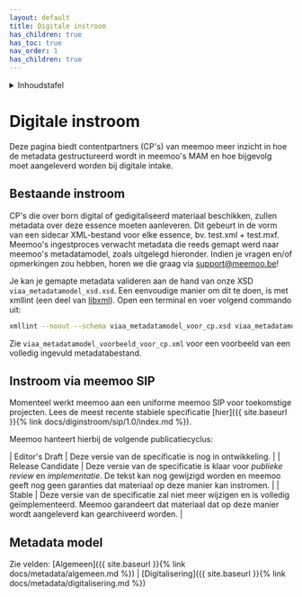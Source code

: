 ```yaml
---
layout: default
title: Digitale instroom
has_children: true
has_toc: true
nav_order: 1
has_children: true
---
```


<details markdown="block">
  <summary>
    Inhoudstafel
  </summary>
  {: .text-delta }
1. TOC
{:toc}
</details>

# Digitale instroom

Deze pagina biedt contentpartners (CP's) van meemoo meer inzicht in hoe de metadata gestructureerd wordt in meemoo's MAM en hoe bijgevolg moet aangeleverd worden bij digitale intake. 

## Bestaande instroom

CP's die over born digital of gedigitaliseerd materiaal beschikken, zullen metadata over deze essence moeten aanleveren. Dit gebeurt in de vorm van een sidecar XML-bestand voor elke essence, bv. test.xml + test.mxf. Meemoo's ingestproces verwacht metadata die reeds gemapt werd naar meemoo's metadatamodel, zoals uitgelegd hieronder. Indien je vragen en/of opmerkingen zou hebben, horen we die graag via support@meemoo.be!

Je kan je gemapte metadata valideren aan de hand van onze XSD `viaa_metadatamodel_xsd.xsd`. Een eenvoudige manier om dit te doen, is met xmllint (een deel van  [libxml](http://xmlsoft.org/)). Open een terminal en voer volgend commando uit:

```bash
xmllint --noout --schema viaa_metadatamodel_voor_cp.xsd viaa_metadatamodel_voorbeeld_voor_cp.xml
```

Zie `viaa_metadatamodel_voorbeeld_voor_cp.xml` voor een voorbeeld van een volledig ingevuld metadatabestand.


## Instroom via meemoo SIP

Momenteel werkt meemoo aan een uniforme meemoo SIP voor toekomstige projecten. Lees de meest recente stabiele specificatie [hier]({{ site.baseurl }}{% link docs/diginstroom/sip/1.0/index.md %}).

Meemoo hanteert hierbij de volgende publicatiecyclus:

| <span class="label label-yellow">Editor's Draft</span> | Deze versie van de specificatie is nog in ontwikkeling. |
| <span class="label label-blue">Release Candidate</span> | Deze versie van de specificatie is klaar voor _publieke review_ en _implementatie_. De tekst kan nog gewijzigd worden en meemoo geeft nog geen garanties dat materiaal op deze manier kan instromen. |
| <span class="label label-green">Stable</span> | Deze versie van de specificatie zal niet meer wijzigen en is volledig geïmplementeerd. Meemoo garandeert dat materiaal dat op deze manier wordt aangeleverd kan gearchiveerd worden. |

## Metadata model

Zie velden: [Algemeen]({{ site.baseurl }}{% link docs/metadata/algemeen.md %}) | [Digitalisering]({{ site.baseurl }}{% link docs/metadata/digitalisering.md %}) 
